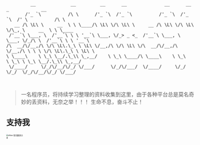 ```text
         __             __         __      __              __      __      _            __        
       /'_ `\          /\ \      /'_ `\  /'_ `\          /'_ `\  /'_ `\  /' \          /\ \       
   __ /\ \L\ \     __  \ \ \____/\ \L\ \/\ \L\ \     __ /\ \L\ \/\ \L\ \/\_, \     __  \ \ \____  
 /'__`\ \___, \  /'__`\ \ \ '__`\ \___, \/_> _ <_  /'__`\ \___, \ \___, \/_/\ \  /'__`\ \ \ '__`\ 
/\  __/\/__,/\ \/\ \L\.\_\ \ \L\ \/__,/\ \/\ \L\ \/\  __/\/__,/\ \/__,/\ \ \ \ \/\ \L\.\_\ \ \L\ \
\ \____\    \ \_\ \__/.\_\\ \_,__/    \ \_\ \____/\ \____\    \ \_\   \ \_\ \ \_\ \__/.\_\\ \_,__/
 \/____/     \/_/\/__/\/_/ \/___/      \/_/\/___/  \/____/     \/_/    \/_/  \/_/\/__/\/_/ \/___/ 
                                                                                                  
                                                                                                  
```
> 一名程序员，将持续学习整理的资料收集到这里，由于各种平台总是莫名奇妙的丢资料，无奈之举！！！
> 生命不息，奋斗不止！
## 支持我
<img src="https://cdn.jsdelivr.net/gh/e9ab98e991ab/architecture@assets/assets/afdian-%E6%88%91%E4%BB%AC%E9%83%BD%E5%BE%88%E5%8A%AA%E5%8A%9B%E7%9D%80.jpg" alt="afdian-我们都很努力着" style="zoom:30%;" width="30%" />
